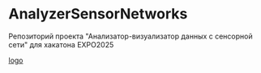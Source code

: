 # AnalyzerSensorNetworks
Репозиторий проекта "Анализатор-визуализатор данных с сенсорной сети" для хакатона EXPO2025

[logo](https://github.com/sergbelom/AnalyzerSensorNetworks/blob/DesktopVersion/SafeCity/SafeCity/Resources/UI.png)
